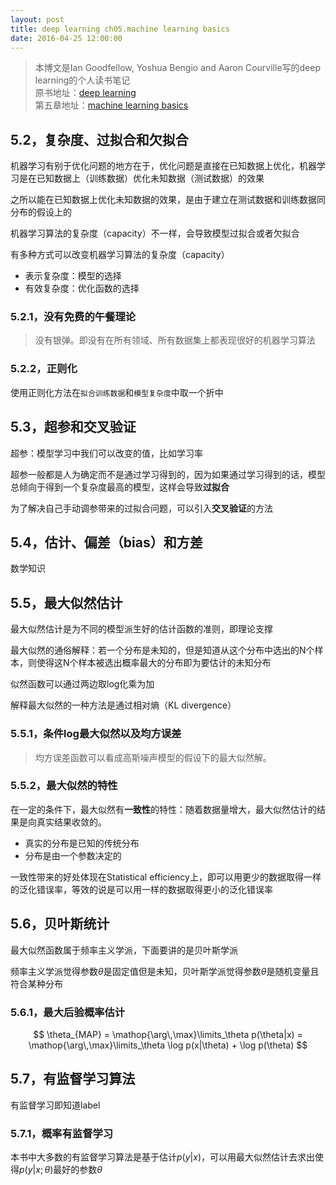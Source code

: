 ```yaml
---
layout: post
title: deep learning ch05.machine learning basics
date: 2016-04-25 12:00:00
---
```

> 本博文是Ian Goodfellow, Yoshua Bengio and Aaron Courville写的deep learning的个人读书笔记  
> 原书地址：[deep learning](http://www.deeplearningbook.org/)  
> 第五章地址：[machine learning basics](http://www.deeplearningbook.org/contents/ml.html)

## **5.2，复杂度、过拟合和欠拟合**

机器学习有别于优化问题的地方在于，优化问题是直接在已知数据上优化，机器学习是在已知数据上（训练数据）优化未知数据（测试数据）的效果

之所以能在已知数据上优化未知数据的效果，是由于建立在测试数据和训练数据同分布的假设上的

机器学习算法的复杂度（capacity）不一样，会导致模型过拟合或者欠拟合

有多种方式可以改变机器学习算法的复杂度（capacity）

- 表示复杂度：模型的选择
- 有效复杂度：优化函数的选择

### **5.2.1，没有免费的午餐理论**

> 没有银弹。即没有在所有领域、所有数据集上都表现很好的机器学习算法

### **5.2.2，正则化**

使用正则化方法在`拟合训练数据`和`模型复杂度`中取一个折中

## **5.3，超参和交叉验证**

超参：模型学习中我们可以改变的值，比如学习率

超参一般都是人为确定而不是通过学习得到的，因为如果通过学习得到的话，模型总倾向于得到一个复杂度最高的模型，这样会导致**过拟合**

为了解决自己手动调参带来的过拟合问题，可以引入**交叉验证**的方法

## **5.4，估计、偏差（bias）和方差**

数学知识

## **5.5，最大似然估计**

最大似然估计是为不同的模型派生好的估计函数的准则，即理论支撑

最大似然的通俗解释：若一个分布是未知的，但是知道从这个分布中选出的N个样本，则使得这N个样本被选出概率最大的分布即为要估计的未知分布

似然函数可以通过两边取log化乘为加

解释最大似然的一种方法是通过相对熵（KL divergence）

### **5.5.1，条件log最大似然以及均方误差**

> 均方误差函数可以看成高斯噪声模型的假设下的最大似然解。

### **5.5.2，最大似然的特性**

在一定的条件下，最大似然有**一致性**的特性：随着数据量增大，最大似然估计的结果是向真实结果收敛的。

- 真实的分布是已知的传统分布
- 分布是由一个参数决定的

一致性带来的好处体现在Statistical efficiency上，即可以用更少的数据取得一样的泛化错误率，等效的说是可以用一样的数据取得更小的泛化错误率

## **5.6，贝叶斯统计**

最大似然函数属于频率主义学派，下面要讲的是贝叶斯学派

频率主义学派觉得参数$\theta$是固定值但是未知，贝叶斯学派觉得参数$\theta$是随机变量且符合某种分布

### **5.6.1，最大后验概率估计**

$$ \theta_{MAP} = \mathop{\arg\,\max}\limits_\theta p(\theta|x) = \mathop{\arg\,\max}\limits_\theta \log p(x|\theta) + \log p(\theta) $$

## **5.7，有监督学习算法**

有监督学习即知道label

### **5.7.1，概率有监督学习**

本书中大多数的有监督学习算法是基于估计$p(y|x)$，可以用最大似然估计去求出使得$p(y|x;\theta)$最好的参数$\theta$
